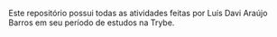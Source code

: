 Este repositório possui todas as atividades feitas por Luís Davi Araújo Barros em seu período de estudos na Trybe.
